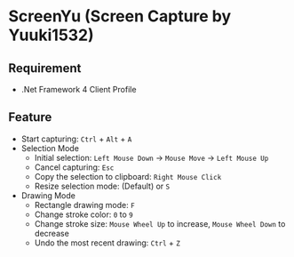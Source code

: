 # ScreenYu (Screen Capture by Yuuki1532)

## Requirement
- .Net Framework 4 Client Profile

## Feature

- Start capturing: `Ctrl` + `Alt` + `A`
- Selection Mode
	- Initial selection: `Left Mouse Down` -> `Mouse Move` -> `Left Mouse Up`
	- Cancel capturing: `Esc` 
	- Copy the selection to clipboard: `Right Mouse Click`
	- Resize selection mode: (Default) or `S`
- Drawing Mode
	- Rectangle drawing mode: `F`
	- Change stroke color: `0` to `9`
	- Change stroke size: `Mouse Wheel Up` to increase, `Mouse Wheel Down` to decrease
	- Undo the most recent drawing: `Ctrl` + `Z`
